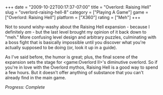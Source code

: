 +++
date = "2009-10-22T00:17:37-07:00"
title = "Overlord: Raising Hell"
slug = "overlord-raising-hell-8"
category = ["Playing A Game"]
game = ["Overlord: Raising Hell"]
platform = ["X360"]
rating = ["Meh"]
+++

Not to sound wishy-washy about the Raising Hell expansion - because I definitely <i>am</i> - but the last level brought my opinion of it back down to "meh."  More confusing level design and arbitrary puzzles, culminating with a boss fight that is basically impossible until you discover what you're actually supposed to be doing (or, look it up in a guide).

As I've said before, the humor is great; plus, the final scene of the expansion sets the stage for <game:Overlord II>'s diminutive overlord.  So if you're in love with the Overlord mythos, Raising Hell is a good way to spend a few hours.  But it doesn't offer anything of substance that you can't already find in the main game.

<i>Progress: Complete</i>